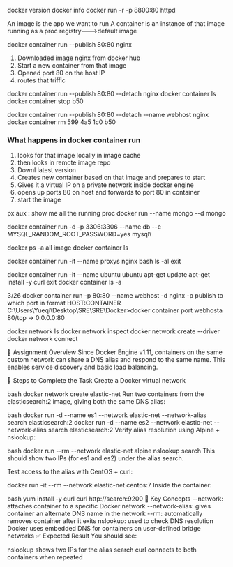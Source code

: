 docker version
docker info
docker run -r -p 8800:80 httpd

An image is the app we want to run
A container is an instance of that image running as a proc
registry--->default image

docker container run --publish 80:80 nginx

1. Downloaded image nginx from docker hub
2. Start a new container from that image
3. Opened port 80 on the host IP
4. routes that triffic

docker container run --publish 80:80 --detach nginx
docker container ls
docker container stop b50

docker container run --publish 80:80 --detach --name webhost nginx
docker container rm 599 4a5 1c0 b50

### What happens in docker container run

1. looks for that image locally in image cache
2. then looks in remote image repo
3. Downl latest version
4. Creates new container based on that image and prepares to start
5. Gives it a virtual IP on a private network inside docker engine
6. opens up ports 80 on host and forwards to port 80 in container
7. start the image

px aux : show me all the running proc
docker run --name mongo --d mongo

docker container run -d -p 3306:3306 --name db --e MYSQL_RANDOM_ROOT_PASSWORD=yes mysql\\

docker ps -a all image
docker container ls

docker container run -it --name proxys nginx bash
ls -al
exit

docker container run -it --name ubuntu ubuntu
apt-get update
apt-get install -y curl
exit
docker container ls -a

3/26
docker container run -p 80:80 --name webhost -d nginx
-p publish to which port in format HOST:CONTAINER
C:\Users\Yueqi\Desktop\SRE\SRE\Docker>docker container port webhosta
80/tcp -> 0.0.0.0:80

docker network ls
docker network inspect
docker network create --driver
docker network connect

🧾 Assignment Overview
Since Docker Engine v1.11, containers on the same custom network can share a DNS alias and respond to the same name. This enables service discovery and basic load balancing.

🔧 Steps to Complete the Task
Create a Docker virtual network

bash
docker network create elastic-net
Run two containers from the elasticsearch:2 image, giving both the same DNS alias:

bash
docker run -d --name es1 --network elastic-net --network-alias search elasticsearch:2
docker run -d --name es2 --network elastic-net --network-alias search elasticsearch:2
Verify alias resolution using Alpine + nslookup:

bash
docker run --rm --network elastic-net alpine nslookup search
This should show two IPs (for es1 and es2) under the alias search.

Test access to the alias with CentOS + curl:

docker run -it --rm --network elastic-net centos:7
Inside the container:

bash
yum install -y curl
curl http://search:9200
🧠 Key Concepts
--network: attaches container to a specific Docker network
--network-alias: gives container an alternate DNS name in the network
--rm: automatically removes container after it exits
nslookup: used to check DNS resolution
Docker uses embedded DNS for containers on user-defined bridge networks
✅ Expected Result
You should see:

nslookup shows two IPs for the alias search
curl connects to both containers when repeated
